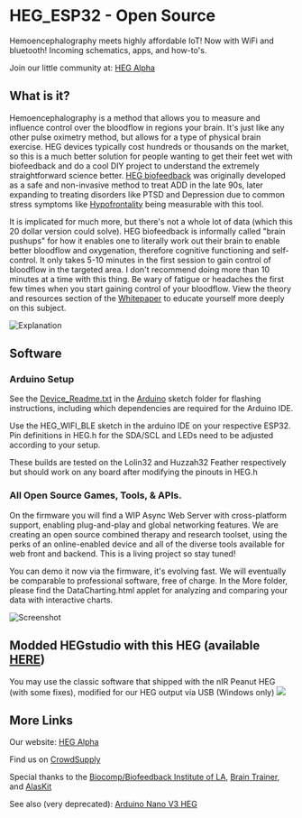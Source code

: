 # HEG_ESP32 - Open Source
Hemoencephalography meets highly affordable IoT! Now with WiFi and bluetooth! Incoming schematics, apps, and how-to's.

Join our little community at: [HEG Alpha](https://hegalpha.com)

## What is it?
Hemoencephalography is a method that allows you to measure and influence control over the bloodflow in regions your brain. It's just like any other pulse oximetry method, but allows for a type of physical brain exercise. HEG devices typically cost hundreds or thousands on the market, so this is a much better solution for people wanting to get their feet wet with biofeedback and do a cool DIY project to understand the extremely straightforward science better. [HEG biofeedback](https://en.wikipedia.org/wiki/Hemoencephalography) was originally developed as a safe and non-invasive method to treat ADD in the late 90s, later expanding to treating disorders like PTSD and Depression due to common stress symptoms like [Hypofrontality](https://en.wikipedia.org/wiki/Hypofrontality) being measurable with this tool. 

It is implicated for much more, but there's not a whole lot of data (which this 20 dollar version could solve). HEG biofeedback is informally called "brain pushups" for how it enables one to literally work out their brain to enable better bloodflow and oxygenation, therefore cognitive functioning and self-control. It only takes 5-10 minutes in the first session to gain control of bloodflow in the targeted area. I don't recommend doing more than 10 minutes at a time with this thing. Be wary of fatigue or headaches the first few times when you start gaining control of your bloodflow. View the theory and resources section of the [Whitepaper](https://github.com/moothyknight/HEG_ESP32/blob/master/HEG%20Whitepaper.pdf) to educate yourself more deeply on this subject.

![Explanation](https://raw.githubusercontent.com/moothyknight/HEG_Arduino/master/Pics/HEGExplained.png)

## Software

### Arduino Setup
See the [Device_Readme.txt](https://github.com/moothyknight/HEG_ESP32/blob/master/Device_README.txt) in the [Arduino](https://www.arduino.cc/en/Main/Software) sketch folder for flashing instructions, including which dependencies are required for the Arduino IDE.

Use the HEG_WIFI_BLE sketch in the arduino IDE on your respective ESP32. Pin definitions in HEG.h for the SDA/SCL and LEDs need to be adjusted according to your setup. 

These builds are tested on the Lolin32 and Huzzah32 Feather respectively but should work on any board after modifying the pinouts in HEG.h

### All Open Source Games, Tools, & APIs.
On the firmware you will find a WIP Async Web Server with cross-platform support, enabling plug-and-play and global networking features. We are creating an open source combined therapy and research toolset, using the perks of an online-enabled device and all of the diverse tools available for web front and backend. This is a living project so stay tuned!

You can demo it now via the firmware, it's evolving fast. We will eventually be comparable to professional software, free of charge. In the More folder, please find the DataCharting.html applet for analyzing and comparing your data with interactive charts.

![Screenshot](https://github.com/moothyknight/HEG_ESP32/blob/master/Pictures/HEGwebAPI.png?raw=true)

## Modded HEGstudio with this HEG (available [HERE](https://github.com/moothyknight/HEGstudio-Fork-HEGduino))
You may use the classic software that shipped with the nIR Peanut HEG (with some fixes), modified for our HEG output via USB (Windows only)
![](https://raw.githubusercontent.com/moothyknight/HEG_ESP32/master/Pictures/20190211_201736.PNG)


## More Links
Our website: [HEG Alpha](https://hegalpha.com)

Find us on [CrowdSupply](https://crowdsupply.com/alaskit/hegduino)

Special thanks to the [Biocomp/Biofeedback Institute of LA](https://www.biocompresearch.org/), [Brain Trainer](https://brain-trainer.com/), and [AlasKit](https://alaskit.net)

See also (very deprecated):
[Arduino Nano V3 HEG](https://github.com/moothyknight/HEG_Arduino)

